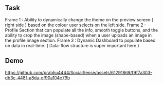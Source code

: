 ## Task
Frame 1 : Ability to dynamically change the theme on the preview screen ( right side ) based on the colour user selects on the left side. 
Frame 2 : Profile Section that can populate all the info, smooth toggle buttons, and the ability to crop the image (shape-based) when a user uploads an image in the profile image section.
Frame 3 : Dynamic Dashboard to populate based on data in real-time. ( Data-flow structure is super important here )

## Demo
https://github.com/prabhu4444/SocialSense/assets/61291869/f9f7a303-db3e-448f-a8da-ef90a104e79b


